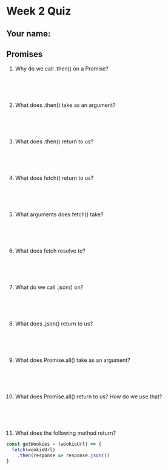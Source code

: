 # Week 2 Quiz
## Your name:

## Promises

1) Why do we call .then() on a Promise?

<br />
<br />
<br />

2) What does .then() take as an argument?

<br />
<br />
<br />

3) What does .then() return to us?

<br />
<br />
<br />

4) What does fetch() return to us?

<br />
<br />
<br />

5) What arguments does fetch() take?

<br />
<br />
<br />

6) What does fetch resolve to?

<br />
<br />
<br />

7) What do we call .json() on?

<br />
<br />
<br />

8) What does .json() return to us?

<br />
<br />
<br />

9) What does Promise.all() take as an argument?

<br />
<br />
<br />

10) What does Promise.all() return to us? How do we use that?

<br />
<br />
<br />

11) What does the following method return?

```javascript
const getWookies = (wookieUrl) => {
  fetch(wookieUrl)
    .then(response => response.json())
}
```
